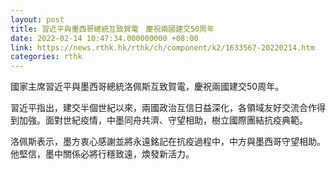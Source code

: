 ```yaml
---
layout: post
title: 習近平與墨西哥總統互致賀電　慶祝兩國建交50周年
date: 2022-02-14 10:47:34.000000000 +08:00
link: https://news.rthk.hk/rthk/ch/component/k2/1633567-20220214.htm
categories: rthk
---
```


國家主席習近平與墨西哥總統洛佩斯互致賀電，慶祝兩國建交50周年。

習近平指出，建交半個世紀以來，兩國政治互信日益深化，各領域友好交流合作得到加強。面對世紀疫情，中墨同舟共濟、守望相助，樹立國際團結抗疫典範。

洛佩斯表示，墨方衷心感謝並將永遠銘記在抗疫過程中，中方與墨西哥守望相助。他堅信，墨中關係必將行穩致遠，煥發新活力。

